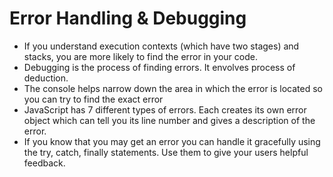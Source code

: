 # Error Handling & Debugging
- If you understand execution contexts (which have two stages) and stacks, you are more likely to find the error in your code.
- Debugging is the process of finding errors. It envolves process of deduction.
- The console helps narrow down the area in which the error is located so you can try to find the exact error
- JavaScript has 7 different types of errors. Each creates its own error object which can tell you its line number and gives a description of the error.
- If you know that you may get an error you can handle it gracefully using the try, catch, finally statements. Use them to give your users helpful feedback.

